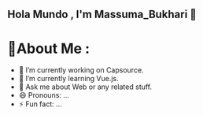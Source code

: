 ## Hola Mundo , I'm Massuma_Bukhari 👋

# 💫About Me :
- 🔭 I’m currently working on Capsource.
- 🌱 I’m currently learning Vue.js.
- 💬 Ask me about Web or any related stuff.
- 😄 Pronouns: ...
- ⚡ Fun fact: ...

